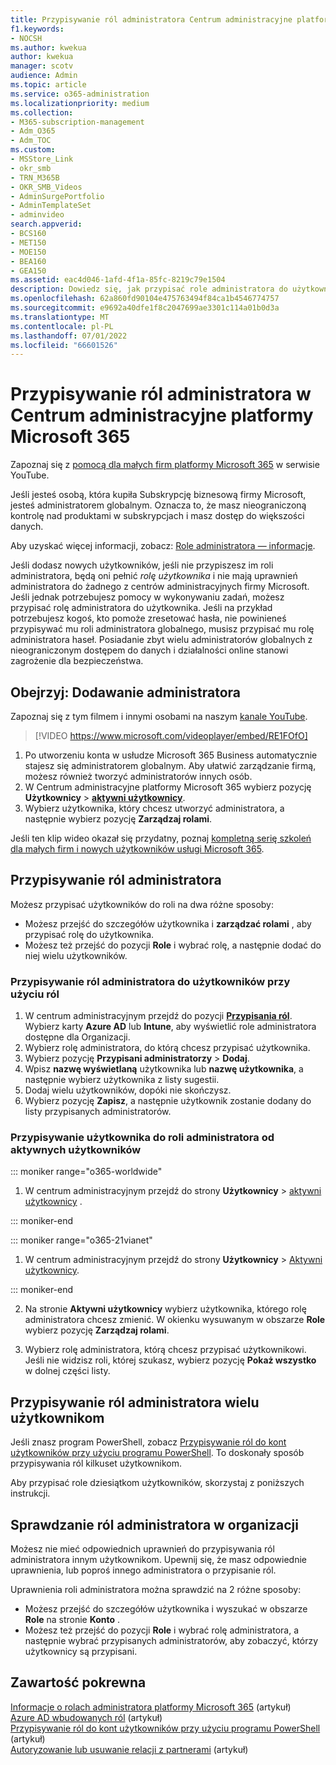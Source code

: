 ```yaml
---
title: Przypisywanie ról administratora Centrum administracyjne platformy Microsoft 365
f1.keywords:
- NOCSH
ms.author: kwekua
author: kwekua
manager: scotv
audience: Admin
ms.topic: article
ms.service: o365-administration
ms.localizationpriority: medium
ms.collection:
- M365-subscription-management
- Adm_O365
- Adm_TOC
ms.custom:
- MSStore_Link
- okr_smb
- TRN_M365B
- OKR_SMB_Videos
- AdminSurgePortfolio
- AdminTemplateSet
- adminvideo
search.appverid:
- BCS160
- MET150
- MOE150
- BEA160
- GEA150
ms.assetid: eac4d046-1afd-4f1a-85fc-8219c79e1504
description: Dowiedz się, jak przypisać role administratora do użytkownika lub wielu użytkowników w firmie, aby mogli oni wykonywać określone zadania w centrum administracyjnym.
ms.openlocfilehash: 62a860fd90104e475763494f84ca1b4546774757
ms.sourcegitcommit: e9692a40dfe1f8c2047699ae3301c114a01b0d3a
ms.translationtype: MT
ms.contentlocale: pl-PL
ms.lasthandoff: 07/01/2022
ms.locfileid: "66601526"
---
```

# <a name="assign-admin-roles-in-the-microsoft-365-admin-center"></a>Przypisywanie ról administratora w Centrum administracyjne platformy Microsoft 365

Zapoznaj się z [pomocą dla małych firm platformy Microsoft 365](https://go.microsoft.com/fwlink/?linkid=2197659) w serwisie YouTube.

Jeśli jesteś osobą, która kupiła Subskrypcję biznesową firmy Microsoft, jesteś administratorem globalnym. Oznacza to, że masz nieograniczoną kontrolę nad produktami w subskrypcjach i masz dostęp do większości danych.

Aby uzyskać więcej informacji, zobacz: [Role administratora — informacje](about-admin-roles.md).

Jeśli dodasz nowych użytkowników, jeśli nie przypiszesz im roli administratora, będą oni pełnić *rolę użytkownika* i nie mają uprawnień administratora do żadnego z centrów administracyjnych firmy Microsoft. Jeśli jednak potrzebujesz pomocy w wykonywaniu zadań, możesz przypisać rolę administratora do użytkownika. Jeśli na przykład potrzebujesz kogoś, kto pomoże zresetować hasła, nie powinieneś przypisywać mu roli administratora globalnego, musisz przypisać mu rolę administratora haseł. Posiadanie zbyt wielu administratorów globalnych z nieograniczonym dostępem do danych i działalności online stanowi zagrożenie dla bezpieczeństwa.

## <a name="watch-add-an-admin"></a>Obejrzyj: Dodawanie administratora

Zapoznaj się z tym filmem i innymi osobami na naszym [kanale YouTube](https://go.microsoft.com/fwlink/?linkid=2198030).

> [!VIDEO https://www.microsoft.com/videoplayer/embed/RE1FOfO] 

1. Po utworzeniu konta w usłudze Microsoft 365 Business automatycznie stajesz się administratorem globalnym. Aby ułatwić zarządzanie firmą, możesz również tworzyć administratorów innych osób. 
1. W Centrum administracyjne platformy Microsoft 365 wybierz pozycję **Użytkownicy** > <a href="https://go.microsoft.com/fwlink/p/?linkid=834822" target="_blank">**aktywni użytkownicy**</a>.
1. Wybierz użytkownika, który chcesz utworzyć administratora, a następnie wybierz pozycję **Zarządzaj rolami**.

Jeśli ten klip wideo okazał się przydatny, poznaj [kompletną serię szkoleń dla małych firm i nowych użytkowników usługi Microsoft 365](../../business-video/index.yml).

## <a name="assign-admin-roles"></a>Przypisywanie ról administratora 

Możesz przypisać użytkowników do roli na dwa różne sposoby:

- Możesz przejść do szczegółów użytkownika i **zarządzać rolami** , aby przypisać rolę do użytkownika.
- Możesz też przejść do pozycji **Role** i wybrać rolę, a następnie dodać do niej wielu użytkowników.

### <a name="assign-admin-roles-to-users-using-roles"></a>Przypisywanie ról administratora do użytkowników przy użyciu ról

1. W centrum administracyjnym przejdź do pozycji <a href="https://go.microsoft.com/fwlink/p/?linkid=2097861" target="_blank">**Przypisania ról**</a>. Wybierz karty **Azure AD** lub **Intune**, aby wyświetlić role administratora dostępne dla Organizacji.
2. Wybierz rolę administratora, do którą chcesz przypisać użytkownika.
3. Wybierz pozycję **Przypisani administratorzy** > **Dodaj**.
4. Wpisz **nazwę wyświetlaną** użytkownika lub **nazwę użytkownika**, a następnie wybierz użytkownika z listy sugestii.
5. Dodaj wielu użytkowników, dopóki nie skończysz.
6. Wybierz pozycję **Zapisz**, a następnie użytkownik zostanie dodany do listy przypisanych administratorów.

### <a name="assign-a-user-to-an-admin-role-from-active-users"></a>Przypisywanie użytkownika do roli administratora od aktywnych użytkowników

::: moniker range="o365-worldwide"

1. W centrum administracyjnym przejdź do strony **Użytkownicy** > [aktywni użytkownicy](https://go.microsoft.com/fwlink/p/?linkid=834822) .

::: moniker-end

::: moniker range="o365-21vianet"

1. W centrum administracyjnym przejdź do strony **Użytkownicy** > <a href="https://go.microsoft.com/fwlink/p/?linkid=850628" target="_blank">Aktywni użytkownicy</a>.

::: moniker-end

2. Na stronie **Aktywni użytkownicy** wybierz użytkownika, którego rolę administratora chcesz zmienić. W okienku wysuwanym w obszarze **Role** wybierz pozycję **Zarządzaj rolami**.

3. Wybierz rolę administratora, którą chcesz przypisać użytkownikowi. Jeśli nie widzisz roli, której szukasz, wybierz pozycję **Pokaż wszystko** w dolnej części listy.

## <a name="assign-admin-roles-to-multiple-users"></a>Przypisywanie ról administratora wielu użytkownikom

Jeśli znasz program PowerShell, zobacz [Przypisywanie ról do kont użytkowników przy użyciu programu PowerShell](../../enterprise/assign-roles-to-user-accounts-with-microsoft-365-powershell.md). To doskonały sposób przypisywania ról kilkuset użytkownikom.
  
Aby przypisać role dziesiątkom użytkowników, skorzystaj z poniższych instrukcji.

## <a name="check-admin-roles-in-your-organization"></a>Sprawdzanie ról administratora w organizacji

Możesz nie mieć odpowiednich uprawnień do przypisywania ról administratora innym użytkownikom. Upewnij się, że masz odpowiednie uprawnienia, lub poproś innego administratora o przypisanie ról.

Uprawnienia roli administratora można sprawdzić na 2 różne sposoby:

- Możesz przejść do szczegółów użytkownika i wyszukać w obszarze **Role** na stronie **Konto** .
- Możesz też przejść do pozycji **Role** i wybrać rolę administratora, a następnie wybrać przypisanych administratorów, aby zobaczyć, którzy użytkownicy są przypisani.

## <a name="related-content"></a>Zawartość pokrewna

[Informacje o rolach administratora platformy Microsoft 365](about-admin-roles.md) (artykuł)\
[Azure AD wbudowanych ról](/azure/active-directory/roles/permissions-reference) (artykuł)\
[Przypisywanie ról do kont użytkowników przy użyciu programu PowerShell](../../enterprise/assign-roles-to-user-accounts-with-microsoft-365-powershell.md) (artykuł)\
[Autoryzowanie lub usuwanie relacji z partnerami](../misc/add-partner.md) (artykuł)